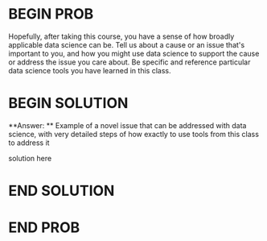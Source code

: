 # BEGIN PROB

Hopefully, after taking this course, you have a sense of how broadly applicable data science can be. Tell us about a cause or an issue that's important to you, and how you might use data science to support the cause or address the issue you care about. Be specific and reference particular data science tools you have learned in this class.

# BEGIN SOLUTION

**Answer: ** Example of a novel issue that can be addressed with data science, with very detailed steps of how exactly to use tools from this class to address it

solution here

# END SOLUTION

# END PROB